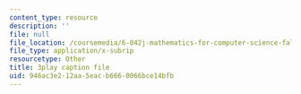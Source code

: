 ```yaml
---
content_type: resource
description: ''
file: null
file_location: /coursemedia/6-042j-mathematics-for-computer-science-fall-2010/946ac3e212aa5eacb6660066bce14bfb_bTyxpoi2dmM.vtt
file_type: application/x-subrip
resourcetype: Other
title: 3play caption file
uid: 946ac3e2-12aa-5eac-b666-0066bce14bfb
---
```


